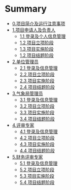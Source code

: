 # Summary

* [0.项目简介及运行注意事项](README.md)
* [1.项目申请人及负责人](user/README.md)
    * [1.1 登录及个人信息管理](user/login.md)
    * [1.2 项目立项阶段 ](user/userRequisition.md)
    * [1.3 项目实施阶段](user/userDeploy.md)
    * [1.2 项目结题阶段]()
* [2.单位管理员](unit/README.md)
    * [2.1 登录及信息管理](unit/login.md)
    * [2.2 项目立项阶段](unit/requisition.md)
    * [2.3 项目实施阶段]()
    * [2.4 项目结题阶段]()
* [3.气象局管理员]()
    * [3.1 登录及信息管理](admin/login.md)
    * [3.2 项目立项阶段](admin/requisition.md)
    * [3.3 项目实施阶段]()
    * [3.4 项目结题阶段]()
* [4.评审专家]()
    * [4.1 登录及信息管理](technologist/login.md)
    * [4.2 项目立项阶段](technologist/requisition.md)
    * [4.3 项目实施阶段]()
    * [4.4 项目结题阶段]()
* [5.财务评审专家]()
    * [5.1 登录及信息管理](finance/login.md)
    * [5.2 项目立项阶段](finance/requisition.md)
    * [5.3 项目实施阶段]()
    * [5.4 项目结题阶段]()
